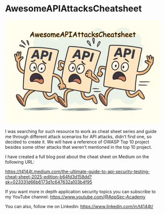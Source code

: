 # AwesomeAPIAttacksCheatsheet
![AwesomeAPIAttacksCheatsheet](./images/3.png)

I was searching for such resource to work as cheat sheet series and guide me through different attack scenarios for API attacks, didn’t find one, so decided to create it. We will have a reference of OWASP Top 10 project besides some other attacks that weren’t mentioned in the top 10 project.

I have created a full blog post about the cheat sheet on Medium on the following URL:

https://t4144t.medium.com/the-ultimate-guide-to-api-security-testing-cheat-sheet-2025-edition-b64fd3d158dd?sk=023331d66b6173d1c647632a103b4f95


If you want more in depth application security topics you can subscribe to my YouTube channel:
https://www.youtube.com/@AppSec-Academy

You can also, follow me on Linkedin:
https://www.linkedin.com/in/t4144t/
